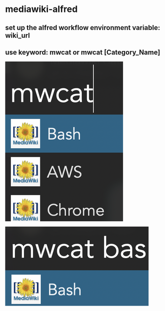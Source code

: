 # mediawiki-alfred
## set up the alfred workflow environment variable: wiki_url
## use keyword: mwcat or mwcat [Category_Name]

![Screenshot](https://github.com/tingan/mediawiki-alfred/blob/master/Screenshot.png)

![Screenshot2](https://github.com/tingan/mediawiki-alfred/blob/master/Screenshot2.png)